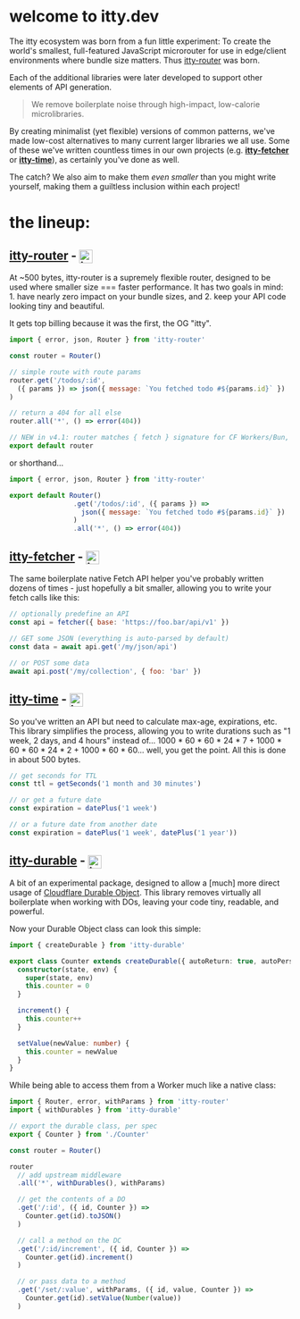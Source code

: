 <script>
  import SEO from '~/components/SEO.svelte'
</script>

<!-- MARKUP -->
<SEO
  title="Welcome to itty.dev"
  description="Official documentation and learning site for the itty JavaScript libraries (itty-router, itty-fetcher, itty-time, and itty-durable)."
  />

# welcome to <span class="accent">itty</span>.dev

The itty ecosystem was born from a fun little experiment:  To create the world's smallest, full-featured JavaScript microrouter for use in edge/client environments where bundle size matters.  Thus [itty-router](/itty-router) was born. 

Each of the additional libraries were later developed to support other elements of API generation.

> We remove boilerplate noise through high-impact, low-calorie microlibraries.

By creating minimalist (yet flexible) versions of common patterns, we've made low-cost alternatives to many current larger libraries we all use.  Some of these we've written countless times in our own projects (e.g. [**itty-fetcher**](/itty-fetcher) or [**itty-time**](/itty-time)), as certainly you've done as well.  

The catch?  We also aim to make them *even smaller* than you might write yourself, making them a guiltless inclusion within each project!

# the lineup:

## [itty-router](/itty-router) - [![itty-router](https://img.shields.io/npm/dw/itty-router?style=for-the-badge&logo=npm&color=ded&label=itty-router)](https://npmjs.com/package/itty-router)

At ~500 bytes, itty-router is a supremely flexible router, designed to be used where smaller size === faster performance.  It has two goals in mind: 1. have nearly zero impact on your bundle sizes, and 2. keep your API code looking tiny and beautiful.

It gets top billing because it was the first, the OG "itty".

```js
import { error, json, Router } from 'itty-router'

const router = Router()

// simple route with route params
router.get('/todos/:id', 
  ({ params }) => json({ message: `You fetched todo #${params.id}` })
)

// return a 404 for all else
router.all('*', () => error(404))

// NEW in v4.1: router matches { fetch } signature for CF Workers/Bun, etc
export default router
```

or shorthand...

```js
import { error, json, Router } from 'itty-router'

export default Router()
                .get('/todos/:id', ({ params }) => 
                  json({ message: `You fetched todo #${params.id}` })
                )
                .all('*', () => error(404))
```

## [itty-fetcher](/itty-fetcher) - [![itty-fetcher](https://img.shields.io/npm/dw/itty-fetcher?style=for-the-badge&logo=npm&color=ded&label=itty-fetcher)](https://npmjs.com/package/itty-fetcher)

The same boilerplate native Fetch API helper you've probably written dozens of times - just hopefully a bit smaller, allowing you to write your fetch calls like this:

```js
// optionally predefine an API
const api = fetcher({ base: 'https://foo.bar/api/v1' })

// GET some JSON (everything is auto-parsed by default)
const data = await api.get('/my/json/api')

// or POST some data
await api.post('/my/collection', { foo: 'bar' })
```

## [itty-time](/itty-time) - [![itty-time](https://img.shields.io/npm/dw/itty-time?style=for-the-badge&logo=npm&color=ded&label=itty-time)](https://npmjs.com/package/itty-time)

So you've written an API but need to calculate max-age, expirations, etc.  This library simplifies the process, allowing you to write durations such as "1 week, 2 days, and 4 hours" instead of... 1000 \* 60 \* 60 \* 24 \* 7 + 1000 \* 60 \* 60 \* 24 \* 2 + 1000 \* 60 \* 60... well, you get the point.  All this is done in about 500 bytes.

```js
// get seconds for TTL
const ttl = getSeconds('1 month and 30 minutes')

// or get a future date
const expiration = datePlus('1 week')

// or a future date from another date
const expiration = datePlus('1 week', datePlus('1 year'))
```

## [itty-durable](/itty-durable) - [![itty-durable](https://img.shields.io/npm/dw/itty-durable?style=for-the-badge&logo=npm&color=ded&label=itty-durable)](https://npmjs.com/package/itty-durable)

A bit of an experimental package, designed to allow a [much] more direct usage of [Cloudflare Durable Object](https://developers.cloudflare.com/workers/learning/using-durable-objects/).  This library removes virtually all boilerplate when working with DOs, leaving your code tiny, readable, and powerful.

Now your Durable Object class can look this simple:
```ts
import { createDurable } from 'itty-durable'

export class Counter extends createDurable({ autoReturn: true, autoPersist: true }) {
  constructor(state, env) {
    super(state, env)
    this.counter = 0
  }

  increment() {
    this.counter++
  }

  setValue(newValue: number) {
    this.counter = newValue
  }
}
```

While being able to access them from a Worker much like a native class:

```ts
import { Router, error, withParams } from 'itty-router'
import { withDurables } from 'itty-durable'

// export the durable class, per spec
export { Counter } from './Counter'

const router = Router()

router
  // add upstream middleware
  .all('*', withDurables(), withParams)

  // get the contents of a DO
  .get('/:id', ({ id, Counter }) => 
    Counter.get(id).toJSON()
  )

  // call a method on the DC
  .get('/:id/increment', ({ id, Counter }) => 
    Counter.get(id).increment()
  )

  // or pass data to a method
  .get('/set/:value', withParams, ({ id, value, Counter }) => 
    Counter.get(id).setValue(Number(value))
  )
```

<style lang="scss">
  img {
    width: auto;
    height: 1.5rem;
    vertical-align: middle;
  }
</style>
